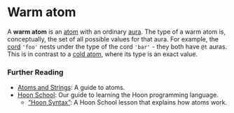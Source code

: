 # Warm atom

A **warm atom** is an [atom](urbit-docs/glossary/atom) with an ordinary [aura](urbit-docs/glossary/aura). The type of a warm atom is, conceptually, the set of all possible values for that aura. For example, the [cord](urbit-docs/glossary/cord) `'foo'` nests under the type of the cord `'bar'` - they both have `@t` auras. This is in contrast to a [cold atom](urbit-docs/glossary/cold-atom), where its type is an exact value.

### Further Reading

- [Atoms and Strings](urbit-docs/language/hoon/reference/rune/constants): A guide to atoms.
- [Hoon School](urbit-docs/courses/hoon-school/): Our guide to learning the Hoon programming language.
  - [“Hoon Syntax”](urbit-docs/courses/hoon-school/B-syntax#nouns): A Hoon School lesson that explains how atoms work.

